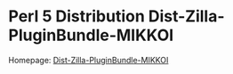 # Perl 5 Distribution Dist-Zilla-PluginBundle-MIKKOI

Homepage: [Dist-Zilla-PluginBundle-MIKKOI](https://metacpan.org/release/Dist-Zilla-PluginBundle-MIKKOI)
